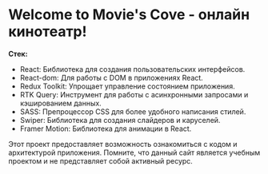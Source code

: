 # Welcome to Movie's Cove - онлайн кинотеатр!

**Стек:**
* React: Библиотека для создания пользовательских интерфейсов.
* React-dom: Для работы с DOM в приложениях React.
* Redux Toolkit: Упрощает управление состоянием приложения.
* RTK Query: Инструмент для работы с асинхронными запросами и кэшированием данных.
* SASS: Препроцессор CSS для более удобного написания стилей.
* Swiper: Библиотека для создания слайдеров и каруселей.
* Framer Motion: Библиотека для анимации в React.

Этот проект предоставляет возможность ознакомиться с кодом и архитектурой приложения. Помните, что данный сайт является учебным проектом и не представляет собой активный ресурс.

